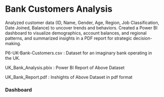 # Bank Customers Analysis

Analyzed customer data (ID, Name, Gender, Age, Region, Job Classification, Date Joined, Balance) to uncover trends and behaviors. Created a Power BI dashboard to visualize demographics, account balances, and regional patterns, and summarized insights in a PDF report for strategic decision-making.

P6-UK-Bank-Customers.csv : Dataset for an imaginary bank operating in the UK.

UK_Bank_Analysis.pbix : Power BI Report of Above Dataset 

UK_Bank_Report.pdf : Inshights of Above Dataset in pdf format

### Dashboard

